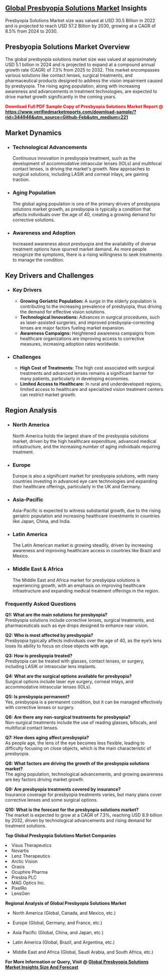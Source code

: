 <h2><a href="https://www.verifiedmarketreports.com/download-sample/?rid=344946&amp;utm_source=Github&amp;utm_medium=221" target="_blank">Global Presbyopia Solutions Market</a> Insights</h2><p>Presbyopia Solutions Market size was valued at USD 30.5 Billion in 2022 and is projected to reach USD 57.2 Billion by 2030, growing at a CAGR of 8.5% from 2024 to 2030.</p><p> <h2>Presbyopia Solutions Market Overview</h2> <p>The global presbyopia solutions market size was valued at approximately USD 5.1 billion in 2024 and is projected to expand at a compound annual growth rate (CAGR) of 7.3% from 2025 to 2032. This market encompasses various solutions like contact lenses, surgical treatments, and pharmaceutical products designed to address the vision impairment caused by presbyopia. The rising aging population, along with increasing awareness and advancements in treatment technologies, are expected to drive market growth significantly in the coming years.</p> <p><strong><p><span class=""><span style="color: #ff0000;"><strong>Download Full PDF Sample Copy of Presbyopia Solutions Market Report</strong> @ </span><a href="https://www.verifiedmarketreports.com/download-sample/?rid=344946&amp;utm_source=Github-Feb&amp;utm_medium=221" target="_blank">https://www.verifiedmarketreports.com/download-sample/?rid=344946&amp;utm_source=Github-Feb&amp;utm_medium=221</a></span></p></strong></p> <h2>Market Dynamics</h2> <ul> <li><h3>Technological Advancements</h3>Continuous innovation in presbyopia treatment, such as the development of accommodative intraocular lenses (IOLs) and multifocal contact lenses, is driving the market's growth. New approaches to surgical solutions, including LASIK and corneal inlays, are gaining traction.</li> <li><h3>Aging Population</h3>The global aging population is one of the primary drivers of presbyopia solutions market growth, as presbyopia is typically a condition that affects individuals over the age of 40, creating a growing demand for corrective solutions.</li> <li><h3>Awareness and Adoption</h3>Increased awareness about presbyopia and the availability of diverse treatment options have spurred market demand. As more people recognize the symptoms, there is a rising willingness to seek treatments to manage the condition.</li> </ul> <h2>Key Drivers and Challenges</h2> <ul> <li><h3>Key Drivers</h3> <ul> <li><strong>Growing Geriatric Population:</strong> A surge in the elderly population is contributing to the increasing prevalence of presbyopia, thus driving the demand for effective vision solutions.</li> <li><strong>Technological Innovations:</strong> Advances in surgical procedures, such as laser-assisted surgeries, and improved presbyopia-correcting lenses are major factors fueling market expansion.</li> <li><strong>Awareness Campaigns:</strong> Heightened awareness campaigns from healthcare organizations are improving access to corrective measures, increasing adoption rates worldwide.</li> </ul> </li> <li><h3>Challenges</h3> <ul> <li><strong>High Cost of Treatments:</strong> The high cost associated with surgical treatments and advanced lenses remains a significant barrier for many patients, particularly in developing economies.</li> <li><strong>Limited Access to Healthcare:</strong> In rural and underdeveloped regions, limited access to healthcare and specialized vision treatment centers can restrict market growth.</li> </ul> </li> </ul> <h2>Region Analysis</h2> <ul> <li><h3>North America</h3>North America holds the largest share of the presbyopia solutions market, driven by the high healthcare expenditure, advanced medical infrastructure, and the increasing number of aging individuals requiring treatment.</li> <li><h3>Europe</h3>Europe is also a significant market for presbyopia solutions, with many countries investing in advanced eye care technologies and expanding their healthcare offerings, particularly in the UK and Germany.</li> <li><h3>Asia-Pacific</h3>Asia-Pacific is expected to witness substantial growth, due to the rising geriatric population and increasing healthcare investments in countries like Japan, China, and India.</li> <li><h3>Latin America</h3>The Latin American market is growing steadily, driven by increasing awareness and improving healthcare access in countries like Brazil and Mexico.</li> <li><h3>Middle East & Africa</h3>The Middle East and Africa market for presbyopia solutions is experiencing growth, with an emphasis on improving healthcare infrastructure and expanding medical treatment offerings in the region.</li> </ul> <h3>Frequently Asked Questions</h3> <p><strong>Q1: What are the main solutions for presbyopia?</strong><br>Presbyopia solutions include corrective lenses, surgical treatments, and pharmaceuticals such as eye drops designed to enhance near vision.</p> <p><strong>Q2: Who is most affected by presbyopia?</strong><br>Presbyopia typically affects individuals over the age of 40, as the eye’s lens loses its ability to focus on close objects with age.</p> <p><strong>Q3: How is presbyopia treated?</strong><br>Presbyopia can be treated with glasses, contact lenses, or surgery, including LASIK or intraocular lens implants.</p> <p><strong>Q4: What are the surgical options available for presbyopia?</strong><br>Surgical options include laser eye surgery, corneal inlays, and accommodative intraocular lenses (IOLs).</p> <p><strong>Q5: Is presbyopia permanent?</strong><br>Yes, presbyopia is a permanent condition, but it can be managed effectively with corrective lenses or surgery.</p> <p><strong>Q6: Are there any non-surgical treatments for presbyopia?</strong><br>Non-surgical treatments include the use of reading glasses, bifocals, and multifocal contact lenses.</p> <p><strong>Q7: How does aging affect presbyopia?</strong><br>As people age, the lens of the eye becomes less flexible, leading to difficulty focusing on close objects, which is the main characteristic of presbyopia.</p> <p><strong>Q8: What factors are driving the growth of the presbyopia solutions market?</strong><br>The aging population, technological advancements, and growing awareness are key factors driving market growth.</p> <p><strong>Q9: Are presbyopia treatments covered by insurance?</strong><br>Insurance coverage for presbyopia treatments varies, but many plans cover corrective lenses and some surgical options.</p> <p><strong>Q10: What is the forecast for the presbyopia solutions market?</strong><br>The market is expected to grow at a CAGR of 7.3%, reaching USD 8.9 billion by 2032, driven by technological advancements and rising demand for treatment solutions.</p> </p><p><strong>Top Global Presbyopia Solutions Market Companies</strong></p><div data-test-id=""><p><li>Visus Therapeutics</li><li> Novartis</li><li> Lenz Therapeutics</li><li> Arctic Vision</li><li> Orasis</li><li> Ocuphire Pharma</li><li> Presbia PLC</li><li> MAG Optics Inc.</li><li> PixelRo</li><li> LensGen</li></p><div><strong>Regional Analysis of&nbsp;Global Presbyopia Solutions Market</strong></div><ul><li dir="ltr"><p dir="ltr">North America&nbsp;(Global, Canada, and Mexico, etc.)</p></li><li dir="ltr"><p dir="ltr">Europe (Global, Germany, and France, etc.)</p></li><li dir="ltr"><p dir="ltr">Asia Pacific&nbsp;(Global, China, and Japan, etc.)</p></li><li dir="ltr"><p dir="ltr">Latin America&nbsp;(Global, Brazil, and Argentina, etc.)</p></li><li dir="ltr">Middle East and Africa&nbsp;(Global, Saudi Arabia, and South Africa, etc.)</li></ul><p><strong>For More Information or Query, Visit @&nbsp;</strong><strong><a href="https://www.verifiedmarketreports.com/product/presbyopia-solutions-market/?utm_source=Github&amp;utm_medium=221" target="_blank">Global Presbyopia Solutions Market Insights Size And Forecast</a></strong></p></div>

